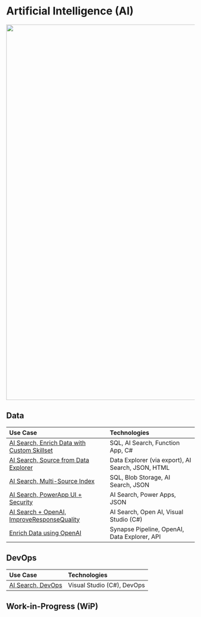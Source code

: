# Artificial Intelligence (AI)

<img src="https://github.com/richchapler/AzureSolutions/assets/44923999/11c755cf-b3eb-4384-9876-8eadbf743b52" width="1000" />

## Data

Use Case | Technologies
:----- | :-----
[AI Search, Enrich Data with Custom Skillset](AISearch_CustomSkillset.md) | SQL, AI Search, Function App, C#
[AI Search, Source from Data Explorer](AISearch_fromDataExplorer.md) | Data Explorer (via export), AI Search, JSON, HTML
[AI Search, Multi-Source Index](AISearch_MultiSourceIndex.md) | SQL, Blob Storage, AI Search, JSON
[AI Search, PowerApp UI + Security](AISearch_PowerApp+Security.md) | AI Search, Power Apps, JSON
[AI Search + OpenAI, ImproveResponseQuality](AISearch+OpenAI_ImproveResponseQuality.md) | AI Search, Open AI, Visual Studio (C#)
[Enrich Data using OpenAI](Data_Enrichment_OpenAI.md) | Synapse Pipeline, OpenAI, Data Explorer, API

## DevOps

Use Case | Technologies
:----- | :-----
[AI Search, DevOps](AISearch_DevOps.md) | Visual Studio (C#), DevOps

## Work-in-Progress (WiP)
